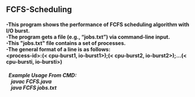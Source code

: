 ## FCFS-Scheduling
#### -This program shows the performance of FCFS scheduling algorithm with I/O burst.<br/>-The program gets a file (e.g., “jobs.txt”) via command-line input.<br/>-This "jobs.txt" file contains a set of processes.<br/>-The general format of a line is as follows:<br/>\<process-id>:(< cpu-burst1, io-burst1>);(< cpu-burst2, io-burst2>);...(< cpu-bursti, io-bursti>)
##### &nbsp;&nbsp;Example Usage From CMD:<br/>&nbsp;&nbsp;&nbsp;&nbsp;javac FCFS.java<br/>&nbsp;&nbsp;&nbsp;&nbsp;java FCFS jobs.txt
